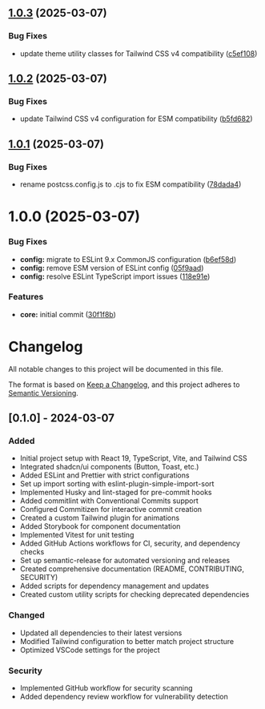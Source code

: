 ## [1.0.3](https://github.com/OpenZeppelin/transaction-form-builder/compare/v1.0.2...v1.0.3) (2025-03-07)


### Bug Fixes

* update theme utility classes for Tailwind CSS v4 compatibility ([c5ef108](https://github.com/OpenZeppelin/transaction-form-builder/commit/c5ef108fbd81c146e14289fb2955fa8fc1cbf544))

## [1.0.2](https://github.com/OpenZeppelin/transaction-form-builder/compare/v1.0.1...v1.0.2) (2025-03-07)


### Bug Fixes

* update Tailwind CSS v4 configuration for ESM compatibility ([b5fd682](https://github.com/OpenZeppelin/transaction-form-builder/commit/b5fd6820098124cebb870d04d1270b8f1ecc2e91))

## [1.0.1](https://github.com/OpenZeppelin/transaction-form-builder/compare/v1.0.0...v1.0.1) (2025-03-07)


### Bug Fixes

* rename postcss.config.js to .cjs to fix ESM compatibility ([78dada4](https://github.com/OpenZeppelin/transaction-form-builder/commit/78dada4f1eb5c7d3afe6b4d24d5a08228142a313))

# 1.0.0 (2025-03-07)


### Bug Fixes

* **config:** migrate to ESLint 9.x CommonJS configuration ([b6ef58d](https://github.com/OpenZeppelin/transaction-form-builder/commit/b6ef58da42aa41f160361b052c12b8096d81db3a))
* **config:** remove ESM version of ESLint config ([05f9aad](https://github.com/OpenZeppelin/transaction-form-builder/commit/05f9aad2e811ce823710bd2e2e681f2e5afef16b))
* **config:** resolve ESLint TypeScript import issues ([118e91e](https://github.com/OpenZeppelin/transaction-form-builder/commit/118e91eaed5b4ea133e5ff00cca7809fbd7e2d55))


### Features

* **core:** initial commit ([30f1f8b](https://github.com/OpenZeppelin/transaction-form-builder/commit/30f1f8b983f4d5696742c7789f9cb7333a82b180))

# Changelog

All notable changes to this project will be documented in this file.

The format is based on [Keep a Changelog](https://keepachangelog.com/en/1.0.0/),
and this project adheres to [Semantic Versioning](https://semver.org/spec/v2.0.0.html).

## [0.1.0] - 2024-03-07

### Added

- Initial project setup with React 19, TypeScript, Vite, and Tailwind CSS
- Integrated shadcn/ui components (Button, Toast, etc.)
- Added ESLint and Prettier with strict configurations
- Set up import sorting with eslint-plugin-simple-import-sort
- Implemented Husky and lint-staged for pre-commit hooks
- Added commitlint with Conventional Commits support
- Configured Commitizen for interactive commit creation
- Created a custom Tailwind plugin for animations
- Added Storybook for component documentation
- Implemented Vitest for unit testing
- Added GitHub Actions workflows for CI, security, and dependency checks
- Set up semantic-release for automated versioning and releases
- Created comprehensive documentation (README, CONTRIBUTING, SECURITY)
- Added scripts for dependency management and updates
- Created custom utility scripts for checking deprecated dependencies

### Changed

- Updated all dependencies to their latest versions
- Modified Tailwind configuration to better match project structure
- Optimized VSCode settings for the project

### Security

- Implemented GitHub workflow for security scanning
- Added dependency review workflow for vulnerability detection
